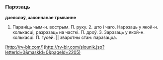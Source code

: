 ### Парэзаць
**дзеяслоў, закончанае трыванне**

1. Параніць чым-н. вострым. П. руку. 2. што і чаго. Нарэзаць у якой-н. колькасці, разрэзаць на часткі. П. дроў. 3. Зарэзаць у якой-н. колькасці. П. гусей. || зваротны стан: парэзацца.

<a rel="author">[http://rv-blr.com/](http://rv-blr.com/slounik.jsp?letterId=0&maskId=0&pageId=2205)</a>
